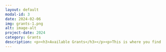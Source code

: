 ```yaml
---
layout: default
modal-id: 3
date: 2024-02-06
img: grants-1.png
alt: image-alt
project-date: 2024
category: Grants
description: <p><h3>Available Grants</h3></p><p>This is where you find our available grants and instructions on how to apply.</p><p>"insert grant 1"</p><p>"insert grant 2"</p><p>"insert grant 3"</p><p><h3>Past Projects</h3><p>This is where you will find information on previous grant projects and the accomplishments made</p><p>"insert FOSS project A"</p><p>"insert FOSS project B"</p><p>"insert FOSS project C"</p>
---
```

